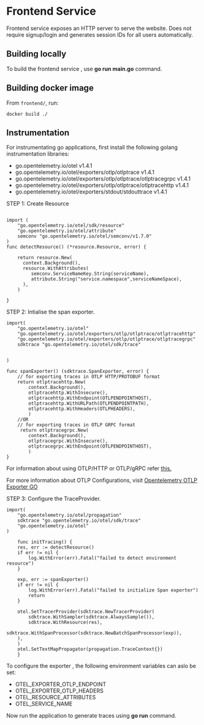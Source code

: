 # Frontend Service

Frontend service exposes an HTTP server to serve the website. Does not require signup/login and generates session IDs for all users automatically.

## Building locally
To build the frontend service , use **go run main.go** command.

## Building docker image

From `frontend/`, run:

```
docker build ./

```
## Instrumentation

For instrumentating go applications, first install the following golang instrumentation libraries:
  - go.opentelemetry.io/otel v1.4.1
  -	go.opentelemetry.io/otel/exporters/otlp/otlptrace v1.4.1
  -	go.opentelemetry.io/otel/exporters/otlp/otlptrace/otlptracegrpc v1.4.1
  -	go.opentelemetry.io/otel/exporters/otlp/otlptrace/otlptracehttp v1.4.1
  -	go.opentelemetry.io/otel/exporters/stdout/stdouttrace v1.4.1

STEP 1: Create Resource

```

import (
	"go.opentelemetry.io/otel/sdk/resource"
	"go.opentelemetry.io/otel/attribute"
	semconv "go.opentelemetry.io/otel/semconv/v1.7.0"
)
func detectResource() (*resource.Resource, error) {

    return resource.New(
      context.Background(),
      resource.WithAttributes(
         semconv.ServiceNameKey.String(serviceName),
         attribute.String("service.namespace",serviceNameSpace),
      ),
    )
    
}
```
STEP 2: Intialise the span exporter.

```
import(
	"go.opentelemetry.io/otel"
	"go.opentelemetry.io/otel/exporters/otlp/otlptrace/otlptracehttp"
	"go.opentelemetry.io/otel/exporters/otlp/otlptrace/otlptracegrpc"
	sdktrace "go.opentelemetry.io/otel/sdk/trace"


)

func spanExporter() (sdktrace.SpanExporter, error) {
    // for exporting traces in OTLP HTTP/PROTOBUF format
    return otlptracehttp.New(
        context.Background(),
        otlptracehttp.WithInsecure(),
        otlptracehttp.WithEndpoint(OTLPENDPOINTHOST),
        otlptracehttp.WithURLPath(OTLPENDPOINTPATH),
        otlptracehttp.WithHeaders(OTLPHEADERS),
        )
    //OR
    // for exporting traces in OTLP GRPC format
	 return otlptracegrpc.New(
		context.Background(),
		otlptracegrpc.WithInsecure(),
		otlptracegrpc.WithEndpoint(OTLPENDPOINTHOST),
		)
}

```
For information about using OTLP/HTTP or OTLP/gRPC refer [this.](../README.md#When-to-use-OTLP/HTTP-or-OTLP/gRPC)

For more information about OTLP Configurations, visit [Opentelemetry OTLP Exporter GO](https://github.com/open-telemetry/opentelemetry-go/blob/main/exporters/otlp/otlptrace/README.md)

STEP 3: Configure the TraceProvider. 
```
import(
	"go.opentelemetry.io/otel/propagation"
	sdktrace "go.opentelemetry.io/otel/sdk/trace"
	"go.opentelemetry.io/otel"
)

    func initTracing() {
    res, err := detectResource()
	if err != nil {
		log.WithError(err).Fatal("failed to detect environment resource")
	}

	exp, err := spanExporter()
	if err != nil {
		log.WithError(err).Fatal("failed to initialize Span exporter")
		return
	}

	otel.SetTracerProvider(sdktrace.NewTracerProvider(
		sdktrace.WithSampler(sdktrace.AlwaysSample()),
		sdktrace.WithResource(res),
		sdktrace.WithSpanProcessor(sdktrace.NewBatchSpanProcessor(exp)),
	),
	)
	otel.SetTextMapPropagator(propagation.TraceContext{})
    }

```
To configure the exporter , the following environment variables can aslo be set:
  - OTEL_EXPORTER_OTLP_ENDPOINT
  - OTEL_EXPORTER_OTLP_HEADERS
  - OTEL_RESOURCE_ATTRIBUTES
  - OTEL_SERVICE_NAME

Now run the application to generate traces using **go run** command. 